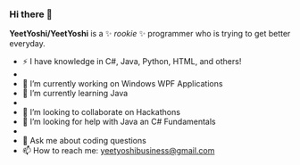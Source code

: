 ### Hi there 👋

**YeetYoshi/YeetYoshi** is a ✨ _rookie_ ✨ programmer who is trying to get better everyday.

- ⚡ I have knowledge in C#, Java, Python, HTML, and others!
- 
- 🔭 I’m currently working on Windows WPF Applications
- 🌱 I’m currently learning Java
- 
- 👯 I’m looking to collaborate on Hackathons
- 🤔 I’m looking for help with Java an C# Fundamentals
- 
- 💬 Ask me about coding questions
- 📫 How to reach me: yeetyoshibusiness@gmail.com
